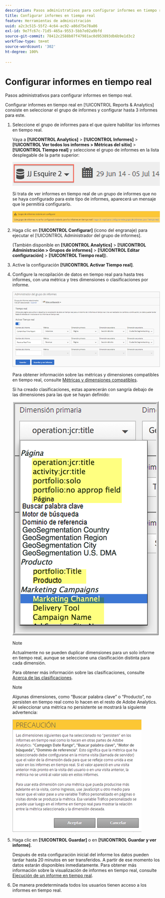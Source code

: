 ```yaml
---
description: Pasos administrativos para configurar informes en tiempo real.
title: Configurar informes en tiempo real
feature: Herramientas de administración
uuid: a2c3c515-55f2-4c64-ac92-a86d75e78a86
exl-id: 9e7fc67c-71d5-465a-9553-5bb7e02a9bfd
source-git-commit: 78412c2588b07f47981ac0d953893db6b9e1d3c2
workflow-type: tm+mt
source-wordcount: '302'
ht-degree: 100%

---
```


# Configurar informes en tiempo real

Pasos administrativos para configurar informes en tiempo real.

Configurar informes en tiempo real en [!UICONTROL Reports &amp; Analytics] consiste en seleccionar el grupo de informes y configurar hasta 3 informes para este.

1. Seleccione el grupo de informes para el que quiere habilitar los informes en tiempo real.

   Vaya a **[!UICONTROL Analytics]** > **[!UICONTROL Informes]** > **[!UICONTROL Ver todos los informes > Métricas del sitio]** > **[!UICONTROL Tiempo real]** y seleccione el grupo de informes en la lista desplegable de la parte superior:

   ![](assets/report_suite_selector.png)

   Si trata de ver informes en tiempo real de un grupo de informes que no se haya configurado para este tipo de informes, aparecerá un mensaje que le permitirá configurarlo.

   ![](assets/rep_suite_not_set_up.png)

1. Haga clic en **[!UICONTROL Configurar]** (icono del engranaje) para ejecutar el [!UICONTROL Administrador del grupo de informes].

   (También disponible en **[!UICONTROL Analytics]** > **[!UICONTROL Administración > Grupos de informes]** > **[!UICONTROL Editar configuración]** > **[!UICONTROL Tiempo real]**).

1. Active la configuración **[!UICONTROL Activar Tiempo real]**.
1. Configure la recopilación de datos en tiempo real para hasta tres informes, con una métrica y tres dimensiones o clasificaciones por informe.

   ![](assets/real_time_admin.png)

   Para obtener información sobre las métricas y dimensiones compatibles en tiempo real, consulte [Métricas y dimensiones compatibles](/help/components/c-real-time-reporting/realtime-metrics.md).

   Si ha creado clasificaciones, estas aparecerán con sangría debajo de las dimensiones para las que se hayan definido:

   ![](assets/classifications.png)

   >[!NOTE]
   >
   >Actualmente no se pueden duplicar dimensiones para un solo informe en tiempo real, aunque se seleccione una clasificación distinta para cada dimensión.

   Para obtener más información sobre las clasificaciones, consulte [Acerca de las clasificaciones](/help/components/classifications/c-classifications.md).

   >[!NOTE]
   >
   >Algunas dimensiones, como “Buscar palabra clave” o “Producto”, no persisten en tiempo real como lo hacen en el resto de Adobe Analytics. Al seleccionar una métrica no persistente se mostrará la siguiente advertencia:

   ![](assets/warning_dimensions.png)

1. Haga clic en **[!UICONTROL Guardar]** o en **[!UICONTROL Guardar y ver informe]**.

   Después de esta configuración inicial del informe los datos pueden tardar hasta 20 minutos en ser transferidos. A partir de ese momento los datos estarán disponibles inmediatamente. Para obtener más información sobre la visualización de informes en tiempo real, consulte [Ejecución de un informe en tiempo real](https://docs.adobe.com/content/help/es-ES/analytics/analyze/reports-analytics/t-running-report-types.html).

1. De manera predeterminada todos los usuarios tienen acceso a los informes en tiempo real.

